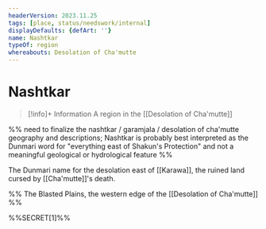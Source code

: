 ```yaml
---
headerVersion: 2023.11.25
tags: [place, status/needswork/internal]
displayDefaults: {defArt: ''}
name: Nashtkar
typeOf: region
whereabouts: Desolation of Cha'mutte
---
```

# Nashtkar
>[!info]+ Information
> A region in the [[Desolation of Cha'mutte]]

%% need to finalize the nashtkar / garamjala / desolation of cha'mutte geography and descriptions; Nashtkar is probably best interpreted as the Dunmari word for "everything east of Shakun's Protection" and not a meaningful geological or hydrological feature %%

The Dunmari name for the desolation east of [[Karawa]], the ruined land cursed by [[Cha'mutte]]'s death. 

%%
The Blasted Plains, the western edge of the [[Desolation of Cha'mutte]]
%%

%%SECRET[1]%%